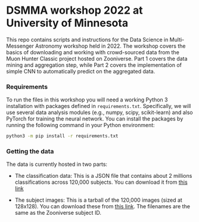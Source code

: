 # DSMMA workshop 2022 at University of Minnesota

This repo contains scripts and instructions for the Data Science in Multi-Messenger Astronomy
workshop held in 2022. The workshop covers the basics of downloading and working with crowd-sourced
data from the Muon Hunter Classic project hosted on Zooniverse. Part 1 covers the data mining and aggregation
step, while Part 2 covers the implementation of simple CNN to automatically predict on the aggregated data.


### Requirements
To run the files in this workshop you will need a working Python 3 installation with packages defined
in `requirements.txt`. Specifically, we will use several data analysis modules (e.g., numpy, scipy, scikit-learn)
and also PyTorch for training the neural network. You can install the packages by running the following 
command in your Python environment:
```bash
python3 -m pip install -r requirements.txt
```

### Getting the data
The data is currently hosted in two parts:

 - The classification data: This is a JSON file that contains about 2 millions classifications across
 120,000 subjects. You can download it from [this link](https://drive.google.com/file/d/17PimYOEDBRmfHFVZ7z7L2RS-vGg9wnES/view?usp=sharing)

 - The subject images: This is a tarball of the 120,000 images (sized at 128x128). You can download these from
 [this link](https://drive.google.com/file/d/1He8RX-aajAheWQIqBK1M7ovt_vbCyue9/view?usp=sharing). The filenames
 are the same as the Zooniverse subject ID.
